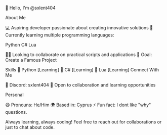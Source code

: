 👋 Hello, I'm @sxlent404

About Me

💻 Aspiring developer passionate about creating innovative solutions
🌱 Currently learning multiple programming languages:

Python
C#
Lua


👨‍💻 Looking to collaborate on practical scripts and applications
🎯 Goal: Create a Famous Project

Skills
🔷 Python    [Learning]
🔷 C#        [Learning]
🔷 Lua       [Learning]
Connect With Me

💬 Discord: sxlent404
🤝 Open to collaboration and learning opportunities

Personal

😄 Pronouns: He/Him
🌍 Based in: Cyprus
⚡ Fun fact: I dont like "why" questions.


Always learning, always coding! Feel free to reach out for collaborations or just to chat about code.
